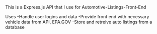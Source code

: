This is a Express.js API that I use for Automotive-Listings-Front-End 

Uses
-Handle user logins and data 
-Provide front end with necessary vehicle data from API, EPA.GOV 
-Store and retreive auto listings from a database
